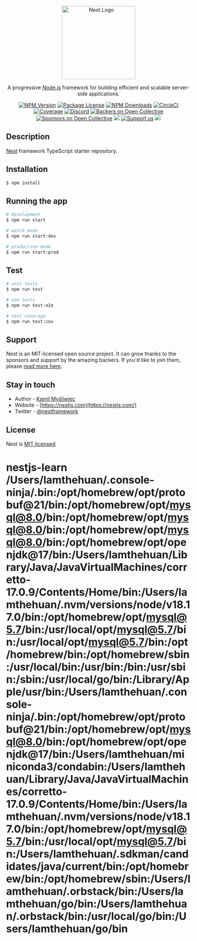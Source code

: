 <p align="center">
  <a href="http://nestjs.com/" target="blank"><img src="https://nestjs.com/img/logo-small.svg" width="200" alt="Nest Logo" /></a>
</p>

[circleci-image]: https://img.shields.io/circleci/build/github/nestjs/nest/master?token=abc123def456
[circleci-url]: https://circleci.com/gh/nestjs/nest

  <p align="center">A progressive <a href="http://nodejs.org" target="_blank">Node.js</a> framework for building efficient and scalable server-side applications.</p>
    <p align="center">
<a href="https://www.npmjs.com/~nestjscore" target="_blank"><img src="https://img.shields.io/npm/v/@nestjs/core.svg" alt="NPM Version" /></a>
<a href="https://www.npmjs.com/~nestjscore" target="_blank"><img src="https://img.shields.io/npm/l/@nestjs/core.svg" alt="Package License" /></a>
<a href="https://www.npmjs.com/~nestjscore" target="_blank"><img src="https://img.shields.io/npm/dm/@nestjs/common.svg" alt="NPM Downloads" /></a>
<a href="https://circleci.com/gh/nestjs/nest" target="_blank"><img src="https://img.shields.io/circleci/build/github/nestjs/nest/master" alt="CircleCI" /></a>
<a href="https://coveralls.io/github/nestjs/nest?branch=master" target="_blank"><img src="https://coveralls.io/repos/github/nestjs/nest/badge.svg?branch=master#9" alt="Coverage" /></a>
<a href="https://discord.gg/G7Qnnhy" target="_blank"><img src="https://img.shields.io/badge/discord-online-brightgreen.svg" alt="Discord"/></a>
<a href="https://opencollective.com/nest#backer" target="_blank"><img src="https://opencollective.com/nest/backers/badge.svg" alt="Backers on Open Collective" /></a>
<a href="https://opencollective.com/nest#sponsor" target="_blank"><img src="https://opencollective.com/nest/sponsors/badge.svg" alt="Sponsors on Open Collective" /></a>
  <a href="https://paypal.me/kamilmysliwiec" target="_blank"><img src="https://img.shields.io/badge/Donate-PayPal-ff3f59.svg"/></a>
    <a href="https://opencollective.com/nest#sponsor"  target="_blank"><img src="https://img.shields.io/badge/Support%20us-Open%20Collective-41B883.svg" alt="Support us"></a>
  <a href="https://twitter.com/nestframework" target="_blank"><img src="https://img.shields.io/twitter/follow/nestframework.svg?style=social&label=Follow"></a>
</p>
  <!--[![Backers on Open Collective](https://opencollective.com/nest/backers/badge.svg)](https://opencollective.com/nest#backer)
  [![Sponsors on Open Collective](https://opencollective.com/nest/sponsors/badge.svg)](https://opencollective.com/nest#sponsor)-->

## Description

[Nest](https://github.com/nestjs/nest) framework TypeScript starter repository.

## Installation

```bash
$ npm install
```

## Running the app

```bash
# development
$ npm run start

# watch mode
$ npm run start:dev

# production mode
$ npm run start:prod
```

## Test

```bash
# unit tests
$ npm run test

# e2e tests
$ npm run test:e2e

# test coverage
$ npm run test:cov
```

## Support

Nest is an MIT-licensed open source project. It can grow thanks to the sponsors and support by the amazing backers. If you'd like to join them, please [read more here](https://docs.nestjs.com/support).

## Stay in touch

- Author - [Kamil Myśliwiec](https://kamilmysliwiec.com)
- Website - [https://nestjs.com](https://nestjs.com/)
- Twitter - [@nestframework](https://twitter.com/nestframework)

## License

Nest is [MIT licensed](LICENSE).
# nestjs-learn /Users/lamthehuan/.console-ninja/.bin:/opt/homebrew/opt/protobuf@21/bin:/opt/homebrew/opt/mysql@8.0/bin:/opt/homebrew/opt/mysql@8.0/bin:/opt/homebrew/opt/mysql@8.0/bin:/opt/homebrew/opt/openjdk@17/bin:/Users/lamthehuan/Library/Java/JavaVirtualMachines/corretto-17.0.9/Contents/Home/bin:/Users/lamthehuan/.nvm/versions/node/v18.17.0/bin:/opt/homebrew/opt/mysql@5.7/bin:/usr/local/opt/mysql@5.7/bin:/usr/local/opt/mysql@5.7/bin:/opt/homebrew/bin:/opt/homebrew/sbin:/usr/local/bin:/usr/bin:/bin:/usr/sbin:/sbin:/usr/local/go/bin:/Library/Apple/usr/bin:/Users/lamthehuan/.console-ninja/.bin:/opt/homebrew/opt/protobuf@21/bin:/opt/homebrew/opt/mysql@8.0/bin:/opt/homebrew/opt/openjdk@17/bin:/Users/lamthehuan/miniconda3/condabin:/Users/lamthehuan/Library/Java/JavaVirtualMachines/corretto-17.0.9/Contents/Home/bin:/Users/lamthehuan/.nvm/versions/node/v18.17.0/bin:/opt/homebrew/opt/mysql@5.7/bin:/usr/local/opt/mysql@5.7/bin:/Users/lamthehuan/.sdkman/candidates/java/current/bin:/opt/homebrew/bin:/opt/homebrew/sbin:/Users/lamthehuan/.orbstack/bin:/Users/lamthehuan/go/bin:/Users/lamthehuan/.orbstack/bin:/usr/local/go/bin:/Users/lamthehuan/go/bin
